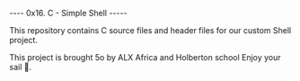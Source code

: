 ---- 0x16. C - Simple Shell ----- 


This repository contains C source files and header files for our custom Shell project.


This project is brought 5o by ALX Africa and Holberton school
Enjoy your sail 🙂.
